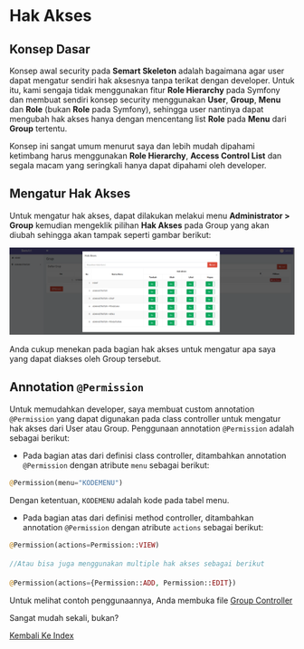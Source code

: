 # Hak Akses

## Konsep Dasar

Konsep awal security pada **Semart Skeleton** adalah bagaimana agar user dapat mengatur sendiri hak aksesnya tanpa terikat dengan developer. Untuk itu,
kami sengaja tidak menggunakan fitur **Role Hierarchy** pada Symfony dan membuat sendiri konsep security menggunakan **User**, **Group**, **Menu** dan **Role** (bukan **Role** pada Symfony),
sehingga user nantinya dapat mengubah hak akses hanya dengan mencentang list **Role** pada **Menu** dari **Group** tertentu.

Konsep ini sangat umum menurut saya dan lebih mudah dipahami ketimbang harus menggunakan **Role Hierarchy**, **Access Control List** dan segala macam yang seringkali hanya dapat dipahami oleh developer.

## Mengatur Hak Akses

Untuk mengatur hak akses, dapat dilakukan melakui menu **Administrator > Group** kemudian mengeklik pilihan **Hak Akses** pada Group yang akan diubah sehingga akan tampak seperti gambar berikut:

![Role List](../assets/imgs/roles.png "Role List")

Anda cukup menekan pada bagian hak akses untuk mengatur apa saya yang dapat diakses oleh Group tersebut.

## Annotation `@Permission`

Untuk memudahkan developer, saya membuat custom annotation `@Permission` yang dapat digunakan pada class controller untuk mengatur hak akses dari User atau Group. Penggunaan annotation `@Permission` adalah sebagai berikut:

- Pada bagian atas dari definisi class controller, ditambahkan annotation `@Permission` dengan atribute `menu` sebagai berikut:

```php
@Permission(menu="KODEMENU")
```

Dengan ketentuan, `KODEMENU` adalah kode pada tabel menu.

- Pada bagian atas dari definisi method controller, ditambahkan annotation `@Permission` dengan atribute `actions` sebagai berikut:

```php
@Permission(actions=Permission::VIEW)

//Atau bisa juga menggunakan multiple hak akses sebagai berikut

@Permission(actions={Permission::ADD, Permission::EDIT})
```

Untuk melihat contoh penggunaannya, Anda membuka file [Group Controller](../../src/Controller/Admin/GroupController.php)

Sangat mudah sekali, bukan?

[Kembali Ke Index](README.md)

